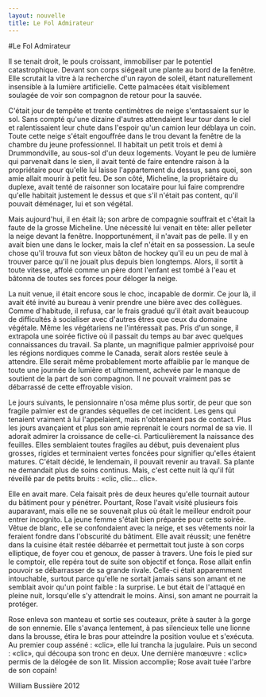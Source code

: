 ```yaml
---
layout: nouvelle
title: Le Fol Admirateur
---
```

#Le Fol Admirateur

Il se tenait droit, le pouls croissant, immobiliser par le potentiel catastrophique. Devant son corps siégeait une plante au bord de la fenêtre. Elle scrutait la vitre à la recherche d'un rayon de soleil, étant naturellement insensible à la lumière artificielle. Cette palmacées était visiblement soulagée de voir son compagnon de retour pour la sauvée.

C'était jour de tempête et trente centimètres de neige s'entassaient sur le sol. Sans compté qu'une dizaine d'autres attendaient leur tour dans le ciel et ralentissaient leur chute dans l'espoir qu'un camion leur déblaya un coin. Toute cette neige s'était engouffrée dans le trou devant la fenêtre de la chambre du jeune professionnel. Il habitait un petit trois et demi à Drummondville, au sous-sol d'un deux logements. Voyant le peu de lumière qui parvenait dans le sien, il avait tenté de faire entendre raison à la propriétaire pour qu'elle lui laisse l'appartement du dessus, sans quoi, son amie allait mourir à petit feu. De son côté, Micheline, la propriétaire du duplexe, avait tenté de raisonner son locataire pour lui faire comprendre qu'elle habitait justement le dessus et que s'il n'était pas content, qu'il pouvait déménager, lui et son végétal.

Mais aujourd'hui, il en était là; son arbre de compagnie souffrait et c'était la faute de la grosse Micheline. Une nécessité lui venait en tête: aller pelleter la neige devant la fenêtre. Inopportunément, il n'avait pas de pelle. Il y en avait bien une dans le locker, mais la clef n'était en sa possession. La seule chose qu'il trouva fut son vieux bâton de hockey qu'il eu un peu de mal à trouver parce qu'il ne jouait plus depuis bien longtemps. Alors, il sortit à toute vitesse, affolé comme un père dont l'enfant est tombé à l'eau et bâtonna de toutes ses forces pour déloger la neige.

La nuit venue, il était encore sous le choc, incapable de dormir. Ce jour là, il avait été invité au bureau à venir prendre une bière avec des collègues. Comme d'habitude, il refusa, car le frais gradué qu'il était avait beaucoup de difficultés à socialiser avec d'autres êtres que ceux du domaine végétale. Même les végétariens ne l'intéressait pas. Pris d'un songe, il extrapola une soirée fictive où il passait du temps au bar avec quelques connaissances du travail. Sa plante, un magnifique palmier apprivoisé pour les régions nordiques comme le Canada, serait alors restée seule à attendre. Elle serait même probablement morte affaiblie par le manque de toute une journée de lumière et ultimement, achevée par le manque de soutient de la part de son compagnon. Il ne pouvait vraiment pas se débarrassé de cette effroyable vision.

Le jours suivants, le pensionnaire n'osa même plus sortir, de peur que son fragile palmier est de  grandes séquelles de cet incident. Les gens qui tenaient vraiment à lui l'appelaient, mais n'obtenaient pas de contact. Plus les jours avançaient et plus son amie reprenait le cours normal de sa vie. Il adorait admirer la croissance de celle-ci. Particulièrement la naissance des feuilles. Elles semblaient toutes fragiles au début, puis devenaient plus grosses, rigides et terminaient vertes foncées pour signifier qu'elles étaient matures. C'était décidé, le lendemain, il pouvait revenir au travail. Sa plante ne demandait plus de soins continus. Mais, c'est cette nuit là qu'il fût réveillé par de petits bruits : «clic, clic... clic».

Elle en avait mare. Cela faisait près de deux heures qu'elle tournait autour du bâtiment pour y pénétrer. Pourtant, Rose l'avait visité plusieurs fois auparavant, mais elle ne se souvenait plus où était le meilleur endroit pour entrer incognito. La jeune femme s'était bien préparée pour cette soirée. Vêtue de blanc, elle se confondaient avec la neige, et ses vêtements noir la feraient fondre dans l'obscurité du bâtiment. Elle avait réussit; une fenêtre dans la cuisine était restée débarrée et permettait tout juste à son corps elliptique, de foyer cou et genoux,  de passer à travers. Une fois le pied sur le comptoir, elle repéra tout de suite son objectif et fonça. Rose allait enfin pouvoir se débarrasser de sa grande rivale. Celle-ci était apparemment intouchable, surtout parce qu'elle ne sortait jamais sans son amant et ne semblait avoir qu'un point faible : la surprise. Le but était de l'attaqué en pleine nuit, lorsqu'elle s'y attendrait le moins. Ainsi, son amant ne pourrait la protéger.

Rose enleva son manteau et sortie ses couteaux, prête à sauter à la gorge de son ennemie. Elle s'avança lentement, à pas silencieux telle une lionne dans la brousse, étira le bras pour atteindre la position voulue et s'exécuta. Au premier coup asséné : «clic», elle lui trancha la jugulaire. Puis un second : «clic», qui découpa son tronc en deux. Une dernière manœuvre : «clic» permis de la délogée de son lit. Mission accomplie; Rose avait tuée l'arbre de son copain!

<footer>William Bussière 2012</footer>